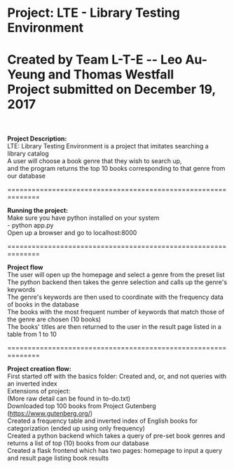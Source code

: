 
Project: LTE - Library Testing Environment
==============================================================

**Created by Team L-T-E -- Leo Au-Yeung and Thomas Westfall** <br />
Project submitted on December 19, 2017<br /><br />
==============================================================

**Project Description:** <br />
LTE: Library Testing Environment is a project that imitates searching a library catalog<br />
A user will choose a book genre that they wish to search up,<br />
and the program returns the top 10 books corresponding to that genre from our database<br />

==============================================================

**Running the project:**<br />
Make sure you have python installed on your system<br />
	- python app.py<br />
Open up a browser and go to localhost:8000<br />

==============================================================

**Project flow**<br />
The user will open up the homepage and select a genre from the preset list<br />
The python backend then takes the genre selection and calls up the genre's keywords<br />
The genre's keywords are then used to coordinate with the frequency data of books in the database<br />
The books with the most frequent number of keywords that match those of the genre are chosen (10 books)<br />
The books' titles are then returned to the user in the result page listed in a table from 1 to 10<br />

==============================================================

**Project creation flow:**<br />
First started off with the basics folder: Created and, or, and not queries with an inverted index<br />
Extensions of project:<br />
(More raw detail can be found in to-do.txt)<br />
Downloaded top 100 books from Project Gutenberg (https://www.gutenberg.org/)<br />
Created a frequency table and inverted index of English books for categorization (ended up using only frequency) <br />
Created a python backend which takes a query of pre-set book genres and returns a list of top (10) books from our database<br />
Created a flask frontend which has two pages: homepage to input a query and result page listing book results<br /><br />